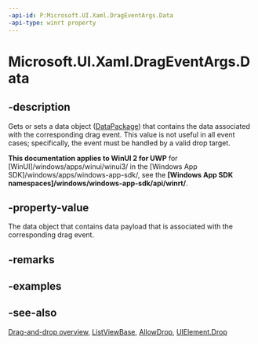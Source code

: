 ```yaml
---
-api-id: P:Microsoft.UI.Xaml.DragEventArgs.Data
-api-type: winrt property
---
```


<!-- Property syntax
public Windows.ApplicationModel.DataTransfer.DataPackage Data { get;  set; }
-->

# Microsoft.UI.Xaml.DragEventArgs.Data

## -description
Gets or sets a data object ([DataPackage](/uwp/api/windows.applicationmodel.datatransfer.datapackage)) that contains the data associated with the corresponding drag event. This value is not useful in all event cases; specifically, the event must be handled by a valid drop target.

**This documentation applies to WinUI 2 for UWP** for [WinUI]/windows/apps/winui/winui3/ in the [Windows App SDK]/windows/apps/windows-app-sdk/, see the **[Windows App SDK namespaces]/windows/windows-app-sdk/api/winrt/**.

## -property-value
The data object that contains data payload that is associated with the corresponding drag event.

## -remarks

## -examples

## -see-also
[Drag-and-drop overview](/windows/apps/design/input/drag-and-drop), [ListViewBase](../microsoft.ui.xaml.controls/listviewbase.md), [AllowDrop](uielement_allowdrop.md), [UIElement.Drop](uielement_drop.md)
